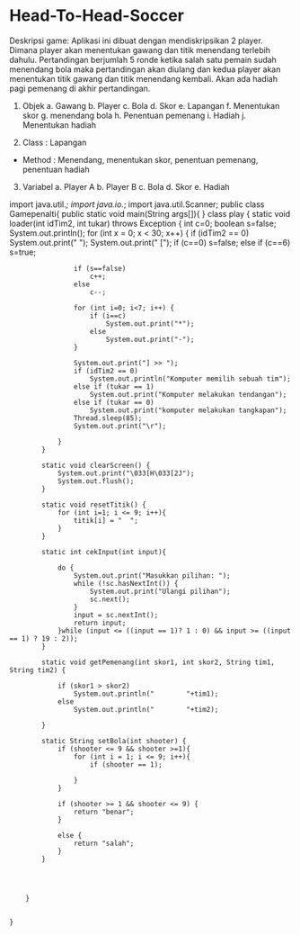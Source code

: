 # Head-To-Head-Soccer

Deskripsi game:
Aplikasi ini dibuat dengan mendiskripsikan 2 player. Dimana player akan menentukan gawang dan titik menendang terlebih dahulu. Pertandingan berjumlah 5 ronde ketika salah satu pemain sudah menendang bola maka pertandingan akan diulang dan kedua player akan menentukan titik gawang dan titik menendang kembali. Akan ada hadiah pagi pemenang di akhir pertandingan.


1. Objek 
a. Gawang 
b. Player
c. Bola
d. Skor 
e. Lapangan
f. Menentukan skor
g. menendang bola
h. Penentuan pemenang
i. Hadiah
j. Menentukan hadiah

2. Class : Lapangan
- Method :
Menendang, menentukan skor, penentuan pemenang, penentuan hadiah

3. Variabel
a. Player A
b. Player B
c. Bola
d. Skor
e. Hadiah

import java.util.*;
import java.io.*;
import java.util.Scanner;
public class Gamepenalti{
        public static void main(String args[]){
        }
        class play {
            static void loader(int idTim2, int tukar) throws Exception {
                int c=0;
                boolean s=false;
                System.out.println();
                for (int x = 0; x < 30; x++) {
                    if (idTim2 == 0)
                        System.out.print("   ");
                    System.out.print("   [");
                    if (c==0)
                        s=false;
                    else if (c==6)
                        s=true;

                    if (s==false)
                        c++;
                    else
                        c--;

                    for (int i=0; i<7; i++) {
                        if (i==c)
                            System.out.print("*");
                        else
                            System.out.print("-");
                    }

                    System.out.print("] >> ");
                    if (idTim2 == 0)
                        System.out.println("Komputer memilih sebuah tim");
                    else if (tukar == 1)
                        System.out.print("Komputer melakukan tendangan");
                    else if (tukar == 0)
                        System.out.print("komputer melakukan tangkapan");
                    Thread.sleep(85);
                    System.out.print("\r");

                }
            }

            static void clearScreen() {
                System.out.print("\033[H\033[2J");
                System.out.flush();
            }

            static void resetTitik() {
                for (int i=1; i <= 9; i++){
                    titik[i] = "  ";
                }
            }

            static int cekInput(int input){

                do {
                    System.out.print("Masukkan pilihan: ");
                    while (!sc.hasNextInt()) {
                        System.out.print("Ulangi pilihan");
                        sc.next();
                    }
                    input = sc.nextInt();
                    return input;
                }while (input <= ((input == 1)? 1 : 0) && input >= ((input == 1) ? 19 : 2));
            }

            static void getPemenang(int skor1, int skor2, String tim1, String tim2) {

                if (skor1 > skor2)
                    System.out.println("        "+tim1);
                else
                    System.out.println("        "+tim2);

            }

            static String setBola(int shooter) {
                if (shooter <= 9 && shooter >=1){
                    for (int i = 1; i <= 9; i++){
                        if (shooter == 1);

                    }
                }

                if (shooter >= 1 && shooter <= 9) {
                    return "benar";
                }

                else {
                    return "salah";
                }
            }




        }


    }

